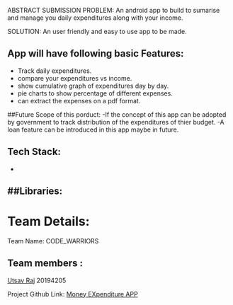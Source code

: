 ABSTRACT SUBMISSION
PROBLEM: An android app to build to sumarise and manage you daily expenditures along with your income.

SOLUTION: An user friendly and easy to use app to be made.
## App will have following basic Features:
- Track daily expenditures.
- compare your expenditures vs income.
- show cumulative graph of expenditures day by day.
- pie charts to show percentage of different expenses.
- can extract the expenses on a pdf format.

##Future Scope of this porduct:
-If the concept of this app can be adopted by government to track distribution of the expenditures of thier budget.
-A loan feature can be introduced in this app maybe in future.

## Tech Stack:
-

##Libraries:
-

# Team Details:
Team Name: CODE_WARRIORS
## Team members :
[Utsav Raj](https://github.com/rajutsav1234) 20194205




Project Github Link:
[Money EXpenditure APP](https://github.com/rajutsav1234/MoneyExpenditureApp)
